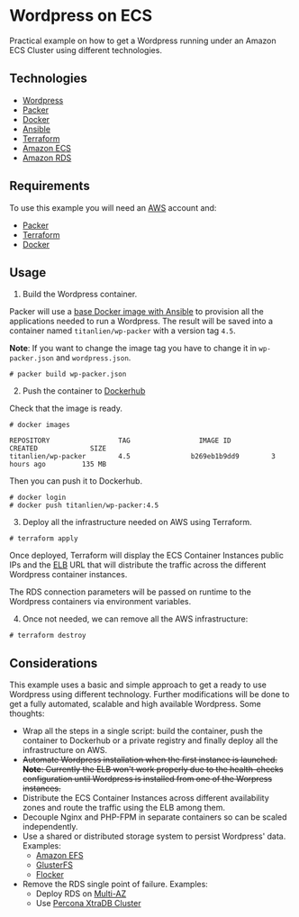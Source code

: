 
# Wordpress on ECS

Practical example on how to get a Wordpress running under an Amazon ECS Cluster using different technologies.

## Technologies

* [Wordpress](https://wordpress.org/)
* [Packer](https://www.packer.io/)
* [Docker](https://www.docker.com/)
* [Ansible](https://www.ansible.com/)
* [Terraform](https://www.terraform.io/)
* [Amazon ECS](https://aws.amazon.com/ecs/)
* [Amazon RDS](https://aws.amazon.com/es/rds/)

## Requirements

To use this example you will need an [AWS](https://aws.amazon.com/es/) account and:

* [Packer](https://www.packer.io/downloads.html)
* [Terraform](https://www.terraform.io/downloads.html)
* [Docker](https://docs.docker.com/engine/installation/)

## Usage

1. Build the Wordpress container.

Packer will use a [base Docker image with Ansible](https://github.com/titanlien/wordpress-ecs/blob/master/Dockerfile) to provision all the applications needed to run a Wordpress. The result will be saved into a container named `titanlien/wp-packer` with a version tag `4.5`.

**Note**: If you want to change the image tag you have to change it in `wp-packer.json` and `wordpress.json`.

```
# packer build wp-packer.json
```

2. Push the container to [Dockerhub](https://hub.docker.com/)

Check that the image is ready.

```
# docker images

REPOSITORY                 TAG                 IMAGE ID            CREATED             SIZE
titanlien/wp-packer        4.5               b269eb1b9dd9        3 hours ago         135 MB
```

Then you can push it to Dockerhub.

```
# docker login
# docker push titanlien/wp-packer:4.5
```

3. Deploy all the infrastructure needed on AWS using Terraform.

```
# terraform apply
```

Once deployed, Terraform will display the ECS Container Instances public IPs and the [ELB](https://aws.amazon.com/es/elasticloadbalancing/) URL that will distribute the traffic across the different Wordpress container instances.

The RDS connection parameters will be passed on runtime to the Wordpress containers via environment variables.

4. Once not needed, we can remove all the AWS infrastructure:


```
# terraform destroy
```

## Considerations

This example uses a basic and simple approach to get a ready to use Wordpress using different technology. Further modifications will be done to get a fully automated, scalable and high available Wordpress. Some thoughts:

* Wrap all the steps in a single script: build the container, push the container to Dockerhub or a private registry and finally deploy all the infrastructure on AWS.
* ~~Automate Wordpress installation when the first instance is launched. **Note**: Currently the ELB won't work properly due to the health-checks configuration until Wordpress is installed from one of the Worpress instances.~~
* Distribute the ECS Container Instances across different availability zones and route the traffic using the ELB among them.
* Decouple Nginx and PHP-FPM in separate containers so can be scaled independently.
* Use a shared or distributed storage system to persist Wordpress' data. Examples:
    * [Amazon EFS](https://aws.amazon.com/efs/)
    * [GlusterFS](https://www.gluster.org/)
    * [Flocker](https://docs.clusterhq.com/en/latest/docker-integration/)
* Remove the RDS single point of failure. Examples:
    * Deploy RDS on [Multi-AZ](http://docs.aws.amazon.com/AmazonRDS/latest/UserGuide/Concepts.MultiAZ.html)
    * Use [Percona XtraDB Cluster](https://www.percona.com/software/mysql-database/percona-xtradb-cluster)
